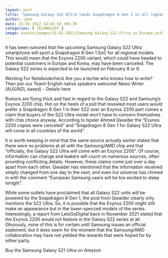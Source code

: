 ```yaml
---
layout: post
title: "Samsung Galaxy S22 Ultra lands Snapdragon 8 Gen 1 in all regions as Exynos 2200 model gets axed"
author: jane 
date: 15-01-2022 14:45:58 +05:30 
categories: [ TECHNOLOGY ] 
image: assets/images/15-01-2022/Samsung_Galaxy_S22_Ultra_in_Europe_with_Snapdragon_drdNBC.jpg
---
```

It has been rumored that the upcoming Samsung Galaxy S22 Ultra smartphone will sport a Snapdragon 8 Gen 1 SoC for all regional models. This would mean that the Exynos 2200 variant, which could have headed to potential customers in Europe and Korea, may have been canceled. The Galaxy S22 series is expected to be launched on February 8 or 9.

Working For Notebookcheck Are you a techie who knows how to write? Then join our Team! English native speakers welcome! News Writer (AUS/NZL based) - Details here

Rumors are flying thick and fast in regard to the Galaxy S22 and Samsung’s Exynos 2200 chip. Hot on the heels of a poll that revealed most users would prefer a Snapdragon 8 Gen 1 in their S22 over an Exynos 2200 part comes a claim that buyers of the S22 Ultra model won’t have to concern themselves with chip choice anyway. According to tipster Ahmed Qwaider the “Exynos 2200 copies were canceled” and “Snapdragon 8 Gen 1 for Galaxy S22 Ultra will come in all countries of the world”.

It is worth keeping in mind that the same source actually earlier stated that there were no problems at all with the Samsung/AMD chip and that “officially, the Galaxy S22 Ultra will come with an Exynos 2200”. Of course, information can change and leakers will count on numerous sources, often providing conflicting details. However, these claims come just over a day apart from each other. Qwaider has mentioned that the information received simply changed from one day to the next, and even Ice universe has chimed in with the comment “European Samsung users will be too excited to sleep tonight”.

While some outlets have proclaimed that all Galaxy S22 units will be powered by the Snapdragon 8 Gen 1, the post from Qwaider clearly only mentions the S22 Ultra. So, it is possible that the Exynos 2200 might still make an appearance but in the lower-specced models of the series. Interestingly, a report from LetsGoDigital back in November 2021 stated that the Exynos 2200 would not feature in the Galaxy S22 series at all. Obviously, none of this is for certain until Samsung issues an official statement, but it does seem for the moment that the Samsung/AMD collaboration may have not yielded the rewards that were hoped for by either party.

Buy the Samsung Galaxy S21 Ultra on Amazon